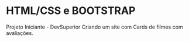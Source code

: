 # HTML/CSS e BOOTSTRAP
Projeto Iniciante - DevSuperior
Criando um site com Cards de filmes com avaliações.

